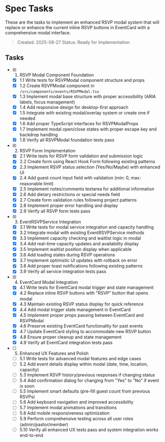 # Spec Tasks

These are the tasks to implement an enhanced RSVP modal system that will replace or enhance the current inline RSVP buttons in EventCard with a comprehensive modal interface.

> Created: 2025-08-27
> Status: Ready for Implementation

## Tasks

- [x] 1. RSVP Modal Component Foundation
  - [x] 1.1 Write tests for RSVPModal component structure and props
  - [x] 1.2 Create RSVPModal component in `/src/components/events/RSVPModal.tsx`
  - [x] 1.3 Implement modal base structure with proper accessibility (ARIA labels, focus management)
  - [x] 1.4 Add responsive design for desktop-first approach
  - [x] 1.5 Integrate with existing modal/overlay system or create one if needed
  - [x] 1.6 Add proper TypeScript interfaces for RSVPModalProps
  - [x] 1.7 Implement modal open/close states with proper escape key and backdrop handling
  - [x] 1.8 Verify all RSVPModal foundation tests pass

- [x] 2. RSVP Form Implementation
  - [x] 2.1 Write tests for RSVP form validation and submission logic
  - [x] 2.2 Create form using React Hook Form following existing patterns
  - [x] 2.3 Implement RSVP status selection (Yes/No/Maybe) with enhanced UI
  - [x] 2.4 Add guest count input field with validation (min: 0, max: reasonable limit)
  - [x] 2.5 Implement notes/comments textarea for additional information
  - [x] 2.6 Add dietary restrictions or special needs field
  - [x] 2.7 Create form validation rules following project patterns
  - [x] 2.8 Implement proper error handling and display
  - [x] 2.9 Verify all RSVP form tests pass

- [x] 3. EventRSVPService Integration
  - [x] 3.1 Write tests for modal service integration and capacity handling
  - [x] 3.2 Integrate modal with existing EventRSVPService methods
  - [x] 3.3 Implement capacity checking and waitlist logic in modal
  - [x] 3.4 Add real-time capacity updates and availability display
  - [x] 3.5 Implement waitlist position display when applicable
  - [x] 3.6 Add loading states during RSVP operations
  - [x] 3.7 Implement optimistic UI updates with rollback on error
  - [x] 3.8 Add proper toast notifications following existing patterns
  - [x] 3.9 Verify all service integration tests pass

- [x] 4. EventCard Modal Integration
  - [x] 4.1 Write tests for EventCard modal trigger and state management
  - [x] 4.2 Replace inline RSVP buttons with "RSVP" button that opens modal
  - [x] 4.3 Maintain existing RSVP status display for quick reference
  - [x] 4.4 Add modal trigger state management in EventCard
  - [x] 4.5 Implement proper props passing between EventCard and RSVPModal
  - [x] 4.6 Preserve existing EventCard functionality for past events
  - [x] 4.7 Update EventCard styling to accommodate new RSVP button
  - [x] 4.8 Ensure proper cleanup and state management
  - [x] 4.9 Verify all EventCard integration tests pass

- [ ] 5. Enhanced UX Features and Polish
  - [ ] 5.1 Write tests for advanced modal features and edge cases
  - [ ] 5.2 Add event details display within modal (date, time, location, capacity)
  - [ ] 5.3 Implement RSVP history/previous responses if changing status
  - [ ] 5.4 Add confirmation dialog for changing from "Yes" to "No" if event is soon
  - [ ] 5.5 Implement smart defaults (pre-fill guest count from previous RSVPs)
  - [ ] 5.6 Add keyboard navigation and improved accessibility
  - [ ] 5.7 Implement modal animations and transitions
  - [ ] 5.8 Add mobile responsiveness optimization
  - [ ] 5.9 Perform comprehensive testing across all user roles (admin/pastor/member)
  - [ ] 5.10 Verify all enhanced UX tests pass and system integration works end-to-end